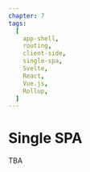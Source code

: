 ```yaml
---
chapter: 7
tags:
  [
    app-shell,
    routing,
    client-side,
    single-spa,
    Svelte,
    React,
    Vue.js,
    Rollup,
  ]
---
```


# Single SPA

TBA
